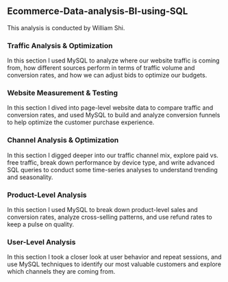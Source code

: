 ## Ecommerce-Data-analysis-BI-using-SQL

This analysis is conducted by William Shi. 

### Traffic Analysis & Optimization

In this section I used MySQL to analyze where our website traffic is coming from, how different sources perform in terms of traffic volume and conversion rates, and how we can adjust bids to optimize our budgets.



### Website Measurement & Testing

In this section I dived into page-level website data to compare traffic and conversion rates, and used MySQL to build and analyze conversion funnels to help optimize the customer purchase experience.



### Channel Analysis & Optimization

In this section I digged deeper into our traffic channel mix, explore paid vs. free traffic, break down performance by device type, and write advanced SQL queries to conduct some time-series analyses to understand trending and seasonality.



### Product-Level Analysis

In this section I used MySQL to break down product-level sales and conversion rates, analyze cross-selling patterns, and use refund rates to keep a pulse on quality.



### User-Level Analysis

In this section I took a closer look at user behavior and repeat sessions, and use MySQL techniques to identify our most valuable customers and explore which channels they are coming from. 
